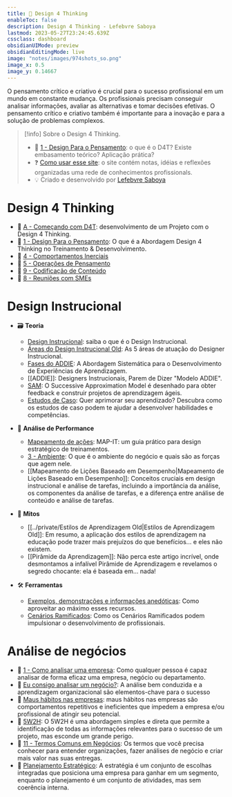 ```yaml
---
title: 📖 Design 4 Thinking
enableToc: false
description: Design 4 Thinking - Lefebvre Saboya
lastmod: 2023-05-27T23:24:45.639Z
cssclass: dashboard
obsidianUIMode: preview
obsidianEditingMode: live
image: "notes/images/974shots_so.png"
image_x: 0.5
image_y: 0.14667
---
```


O pensamento crítico e criativo é crucial para o sucesso profissional em um mundo em constante mudança. Os profissionais precisam conseguir analisar informações, avaliar as alternativas e tomar decisões efetivas. O pensamento crítico e criativo também é importante para a inovação e para a solução de problemas complexos.

>[!info] Sobre o Design 4 Thinking.
>
>- 💭 [1 - Design Para o Pensamento](1%20-%20Design%20Para%20o%20Pensamento.md): o que é o D4T? Existe embasamento teórico? Aplicação prática?
>- ❓ [Como usar esse site](notes/Sobre-site/Como%20usar%20esse%20site.md): o site contém notas, idéias e reflexões organizadas uma rede de conhecimentos profissionals.
>-  💡 Criado e desenvolvido por [Lefebvre Saboya](https://llsaboya.com/pt-br/)

# Design 4 Thinking

- 📂 [A - Começando com D4T](A%20-%20Começando%20com%20D4T.md): desenvolvimento de um Projeto com o Design 4 Thinking.
- 📂 [1 - Design Para o Pensamento](1%20-%20Design%20Para%20o%20Pensamento.md): O que é a Abordagem Design 4 Thinking no Treinamento & Desenvolvimento.
- 📂 [4 - Comportamentos Inerciais](4%20-%20Comportamentos%20Inerciais.md)
- 📂 [5 - Operações de Pensamento](5%20-%20Operações%20de%20Pensamento.md)
- 📂 [9 - Codificação de Conteúdo](9%20-%20Codificação%20de%20Conteúdo.md)
- 📂 [8 - Reuniões com SMEs](8%20-%20Reuniões%20com%20SMEs.md)

# Design Instrucional

- 🗃️ **Teoria**
	- [Design Instrucional](Design%20Instrucional.md): saiba o que é o Design Instrucional.
	-  [Áreas do Design Instrucional Old](../private/Áreas%20do%20Design%20Instrucional%20Old.md): As 5 áreas de atuação do Designer Instrucional.
	-  [Fases do ADDIE](Fases%20do%20ADDIE.md): A Abordagem Sistemática para o Desenvolvimento de Experiências de Aprendizagem.
	- [[ADDIE]]: Designers Instrucionais, Parem de Dizer "Modelo ADDIE".
	-  [SAM](SAM.md): O Successive Approximation Model é desenhado para obter feedback e construir projetos de aprendizagem ágeis.
	-  [Estudos de Caso](Estudos%20de%20Caso.md): Quer aprimorar seu aprendizado? Descubra como os estudos de caso podem te ajudar a desenvolver habilidades e competências.

- 📍 **Análise de Performance**
	- [Mapeamento de ações](Mapeamento%20de%20ações.md): MAP-IT: um guia prático para design estratégico de treinamentos.
	- [3 - Ambiente](3%20-%20Ambiente.md): O que é o ambiente do negócio e quais são as forças que agem nele.
	- [[Mapeamento de Lições Baseado em Desempenho|Mapeamento de Lições Baseado em Desempenho]]: Conceitos cruciais em design instrucional e análise de tarefas, incluindo a importância da análise, os componentes da análise de tarefas, e a diferença entre análise de conteúdo e análise de tarefas.

- 🧚 **Mitos**
	- [[../private/Estilos de Aprendizagem Old|Estilos de Aprendizagem Old]]: Em resumo, a aplicação dos estilos de aprendizagem na educação pode trazer mais prejuízos do que benefícios... e eles não existem. 
	- [[Pirâmide da Aprendizagem]]: Não perca este artigo incrível, onde desmontamos a infalível Pirâmide de Aprendizagem e revelamos o segredo chocante: ela é baseada em... nada!

- 🛠️ **Ferramentas**
	-  [Exemplos, demonstrações e informações anedóticas](Exemplos,%20demonstrações%20e%20informações%20anedóticas.md): Como aproveitar ao máximo esses recursos.
	-  [Cenários Ramificados](Cenários%20Ramificados.md): Como os Cenários Ramificados podem impulsionar o desenvolvimento de profissionais.

# Análise de negócios

- 🏢 [1 - Como analisar uma empresa](1%20-%20Como%20analisar%20uma%20empresa.md): Como qualquer pessoa é capaz analisar de forma eficaz uma empresa, negócio ou departamento.
- 🏢 [Eu consigo analisar um negócio?](notes/Negocios/MADE/Eu%20consigo%20analisar%20um%20negócio?.md): A análise bem conduzida e a aprendizagem organizacional são elementos-chave para o sucesso 
- 🏢 [Maus hábitos nas empresas](notes/Negocios/Maus%20hábitos%20nas%20empresas.md): maus hábitos nas empresas são comportamentos repetitivos e ineficientes que impedem a empresa e/ou profissional de atingir seu potencial.
- 🏢 [5W2H](notes/Negocios/5W2H.md): O 5W2H é uma abordagem simples e direta que permite a identificação de todas as informações relevantes para o sucesso de um projeto, mas esconde um grande perigo.
- 🏢 [11 - Termos Comuns em Negócios](11%20-%20Termos%20Comuns%20em%20Negócios.md): Os termos que você precisa conhecer para entender organizações, fazer análises de negócio e criar mais valor nas suas entregas.
- 🏢 [Planejamento Estratégico](Planejamento%20Estratégico.md): A estratégia é um conjunto de escolhas integradas que posiciona uma empresa para ganhar em um segmento, enquanto o planejamento é um conjunto de atividades, mas sem coerência interna.

